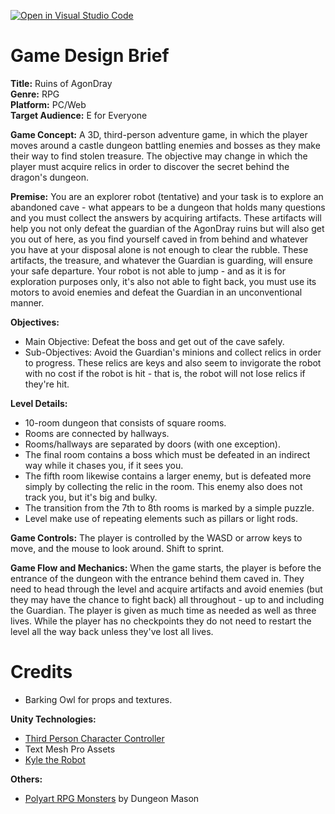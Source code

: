 [![Open in Visual Studio Code](https://classroom.github.com/assets/open-in-vscode-c66648af7eb3fe8bc4f294546bfd86ef473780cde1dea487d3c4ff354943c9ae.svg)](https://classroom.github.com/online_ide?assignment_repo_id=8391427&assignment_repo_type=AssignmentRepo)

# Game Design Brief
**Title:** Ruins of AgonDray  
**Genre:** RPG  
**Platform:** PC/Web  
**Target Audience:** E for Everyone  

**Game Concept:** A 3D, third-person adventure game, in which the player moves around a castle dungeon battling enemies and bosses as they make their way to find stolen treasure. The objective may change in which the player must acquire relics in order to discover the secret behind the dragon's dungeon.

**Premise:** You are an explorer robot (tentative) and your task is to explore an abandoned cave - what appears to be a dungeon that holds many questions and you must collect the answers by acquiring artifacts. These artifacts will help you not only defeat the guardian of the AgonDray ruins but will also get you out of here, as you find yourself caved in from behind and whatever you have at your disposal alone is not enough to clear the rubble. These artifacts, the treasure, and whatever the Guardian is guarding, will ensure your safe departure. Your robot is not able to jump - and as it is for exploration purposes only, it's also not able to fight back, you must use its motors to avoid enemies and defeat the Guardian in an unconventional manner.

**Objectives:**
- Main Objective: Defeat the boss and get out of the cave safely.
- Sub-Objectives: Avoid the Guardian's minions and collect relics in order to progress. These relics are keys and also seem to invigorate the robot with no cost if the robot is hit - that is, the robot will not lose relics if they're hit.

**Level Details:**
- 10-room dungeon that consists of square rooms.
- Rooms are connected by hallways.
- Rooms/hallways are separated by doors (with one exception).
- The final room contains a boss which must be defeated in an indirect way while it chases you, if it sees you.
- The fifth room likewise contains a larger enemy, but is defeated more simply by collecting the relic in the room. This enemy also does not track you, but it's big and bulky.
- The transition from the 7th to 8th rooms is marked by a simple puzzle.
- Level make use of repeating elements such as pillars or light rods.

**Game Controls:** The player is controlled by the WASD or arrow keys to move, and the mouse to look around. Shift to sprint.

**Game Flow and Mechanics:** When the game starts, the player is before the entrance of the dungeon with the entrance behind them caved in. They need to head through the level and acquire artifacts and avoid enemies (but they may have the chance to fight back) all throughout - up to and including the Guardian. The player is given as much time as needed as well as three lives. While the player has no checkpoints they do not need to restart the level all the way back unless they've lost all lives.

# Credits
* Barking Owl for props and textures.

**Unity Technologies:**

* [Third Person Character Controller](https://assetstore.unity.com/packages/essentials/starter-assets-third-person-character-controller-196526)
* Text Mesh Pro Assets
* [Kyle the Robot](https://assetstore.unity.com/packages/3d/characters/robots/space-robot-kyle-4696)

**Others:**

* [Polyart RPG Monsters](https://assetstore.unity.com/packages/3d/characters/creatures/rpg-monster-duo-pbr-polyart-157762) by Dungeon Mason
